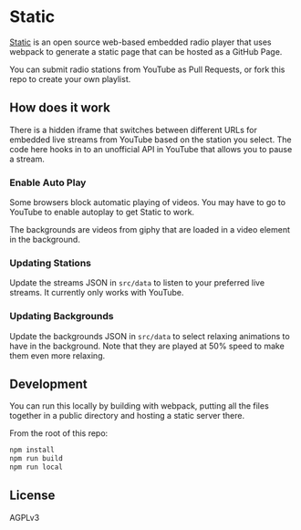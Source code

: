 # Static

[Static](https://yamatt.github.io/static) is an open source web-based embedded radio player that uses webpack to generate a static page that can be hosted as a GitHub Page.

You can submit radio stations from YouTube as Pull Requests, or fork this repo to create your own playlist.

## How does it work

There is a hidden iframe that switches between different URLs for embedded live streams from YouTube based on the station you select. The code here hooks in to an unofficial API in YouTube that allows you to pause a stream.

### Enable Auto Play

Some browsers block automatic playing of videos. You may have to go to YouTube to enable autoplay to get Static to work.

The backgrounds are videos from giphy that are loaded in a video element in the background.

### Updating Stations

Update the streams JSON in `src/data` to listen to your preferred live streams. It currently only works with YouTube.

### Updating Backgrounds

Update the backgrounds JSON in `src/data` to select relaxing animations to have in the background. Note that they are played at 50% speed to make them even more relaxing.

## Development

You can run this locally by building with webpack, putting all the files together in a public directory and hosting a static server there.

From the root of this repo:

```bash
npm install
npm run build
npm run local
```

## License
AGPLv3
